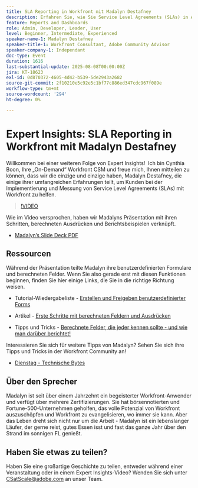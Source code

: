 ```yaml
---
title: SLA Reporting in Workfront mit Madalyn Destafney
description: Erfahren Sie, wie Sie Service Level Agreements (SLAs) in Adobe Workfront mit Expertentipps von Madalyn Destafney implementieren und messen können, einschließlich schrittweiser Anleitungen, berechneter Feldbeispiele und Best Practices für benutzerdefinierte Formulare.
feature: Reports and Dashboards
role: Admin, Developer, Leader, User
level: Beginner, Intermediate, Experienced
speaker-name-1: Madalyn Destafney
speaker-title-1: Workfront Consultant, Adobe Community Advisor
speaker-company-1: Independant
doc-type: Event
duration: 1616
last-substantial-update: 2025-08-08T00:00:00Z
jira: KT-18623
exl-id: 0d870372-4605-4d42-b539-5de2943a2682
source-git-commit: 2f10210e5c92e5c1bf77c886ed347cdc967f089e
workflow-type: tm+mt
source-wordcount: '294'
ht-degree: 0%

---
```


# Expert Insights: SLA Reporting in Workfront mit Madalyn Destafney

Willkommen bei einer weiteren Folge von Expert Insights!  Ich bin Cynthia Boon, Ihre „On-Demand“ Workfront CSM und freue mich, Ihnen mitteilen zu können, dass wir die einzige und einzige haben, Madalyn Destafney, die einige ihrer umfangreichen Erfahrungen teilt, um Kunden bei der Implementierung und Messung von Service Level Agreements (SLAs) mit Workfront zu helfen. 

>[!VIDEO](https://video.tv.adobe.com/v/3469901/?learn=on&enablevpops)

Wie im Video versprochen, haben wir Madalyns Präsentation mit ihren Schritten, berechneten Ausdrücken und Berichtsbeispielen verknüpft. 

* [Madalyn’s Slide Deck PDF](https://cdn.experience.workfront.com/Training/Guides/Customer+Success+at+Scale/SLA+Reporting.pdf)

## Ressourcen

Während der Präsentation teilte Madalyn ihre benutzerdefinierten Formulare und berechneten Felder. Wenn Sie also gerade erst mit diesen Funktionen beginnen, finden Sie hier einige Links, die Sie in die richtige Richtung weisen. 

* Tutorial-Wiedergabeliste - [Erstellen und Freigeben benutzerdefinierter Forms](https://experienceleague.adobe.com/de/playlists/workfront-create-and-manage-custom-forms)

* Artikel - [Erste Schritte mit berechneten Feldern und Ausdrücken](https://experienceleague.adobe.com/de/docs/workfront-learn/tutorials-workfront/custom-data/calculated-expressions/get-started-with-calculated-fields-and-expressions)

* Tipps und Tricks - [Berechnete Felder, die jeder kennen sollte - und wie man darüber berichtet!](https://experienceleague.adobe.com/de/docs/events/the-skill-exchange-recordings/workfront/apr2022/calculated-fields)

Interessieren Sie sich für weitere Tipps von Madalyn? Sehen Sie sich ihre Tipps und Tricks in der Workfront Community an! 

* [Dienstag - Technische Bytes](https://experienceleaguecommunities.adobe.com/t5/workfront-discussions/tuesday-tech-bytes/m-p/625812?profile.language=de#M2742)

## Über den Sprecher 

Madalyn ist seit über einem Jahrzehnt ein begeisterter Workfront-Anwender und verfügt über mehrere Zertifizierungen. Sie hat börsennotierten und Fortune-500-Unternehmen geholfen, das volle Potenzial von Workfront auszuschöpfen und Workfront zu evangelisieren, wo immer sie kann. Aber das Leben dreht sich nicht nur um die Arbeit - Madalyn ist ein lebenslanger Läufer, der gerne reist, gutes Essen isst und fast das ganze Jahr über den Strand im sonnigen FL genießt. 

## Haben Sie etwas zu teilen?

Haben Sie eine großartige Geschichte zu teilen, entweder während einer Veranstaltung oder in einem Expert Insights-Video? Wenden Sie sich unter [CSatScale@adobe.com](mailto:CSatScale@adobe.com) an unser Team.
